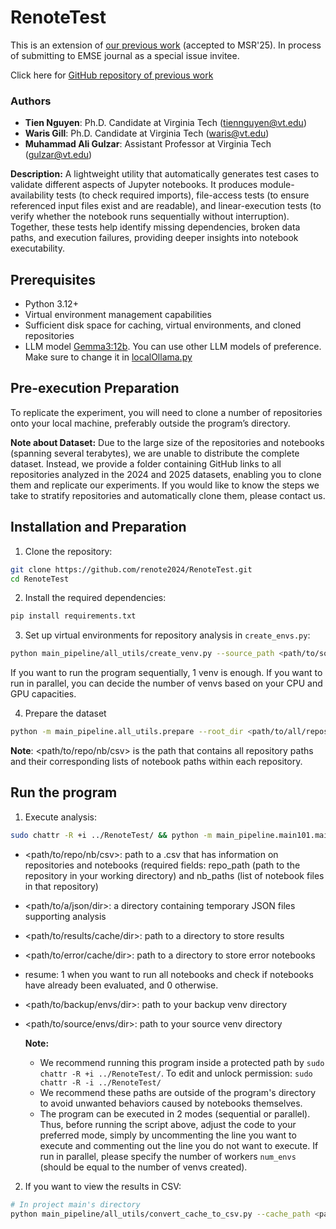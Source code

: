 # RenoteTest
This is an extension of [our previous work](https://ieeexplore.ieee.org/document/11025746) (accepted to MSR'25). In process of submitting to EMSE journal as a special issue invitee.

Click here for [GitHub repository of previous work](https://github.com/renote2024/ReNote2024)

### Authors

* **Tien Nguyen**: Ph.D. Candidate at Virginia Tech (<tiennguyen@vt.edu>)
* **Waris Gill**: Ph.D. Candidate at Virginia Tech (<waris@vt.edu>)
* **Muhammad Ali Gulzar**: Assistant Professor at Virginia Tech (<gulzar@vt.edu>)

**Description:** A lightweight utility that automatically generates test cases to validate different aspects of Jupyter notebooks. It produces module-availability tests (to check required imports), file-access tests (to ensure referenced input files exist and are readable), and linear-execution tests (to verify whether the notebook runs sequentially without interruption). Together, these tests help identify missing dependencies, broken data paths, and execution failures, providing deeper insights into notebook executability.


## Prerequisites

- Python 3.12+
- Virtual environment management capabilities
- Sufficient disk space for caching, virtual environments, and cloned repositories
- LLM model [Gemma3:12b](https://ollama.com/library/gemma3). You can use other LLM models of preference. Make sure to change it in [localOllama.py](https://github.com/renote2024/RenoteTest/blob/main/main_pipeline/renote_utils/localOllama.py)

## Pre-execution Preparation
To replicate the experiment, you will need to clone a number of repositories onto your local machine, preferably outside the program’s directory.

**Note about Dataset:** Due to the large size of the repositories and notebooks (spanning several terabytes), we are unable to distribute the complete dataset. Instead, we provide a folder containing GitHub links to all repositories analyzed in the 2024 and 2025 datasets, enabling you to clone them and replicate our experiments. If you would like to know the steps we take to stratify repositories and automatically clone them, please contact us.



## Installation and Preparation

1. Clone the repository:
```bash
git clone https://github.com/renote2024/RenoteTest.git
cd RenoteTest
```

2. Install the required dependencies:
```bash
pip install requirements.txt
```

3. Set up virtual environments for repository analysis in `create_envs.py`:
```bash
python main_pipeline/all_utils/create_venv.py --source_path <path/to/source/envs> --backup_path <path/to/backup/envs> --num_envs <number of venv>
```

If you want to run the program sequentially, 1 venv is enough. If you want to run in parallel, you can decide the number of venvs based on your CPU and GPU capacities.

4. Prepare the dataset
```bash
python -m main_pipeline.all_utils.prepare --root_dir <path/to/all/repos> --output <path/to/repo/nb/csv>
```

 **Note**: <path/to/repo/nb/csv> is the path that contains all repository paths and their corresponding lists of notebook paths within each repository.

## Run the program
1. Execute analysis:
```bash
sudo chattr -R +i ../RenoteTest/ && python -m main_pipeline.main101.main102.main --repo_nb_csv_path <path/to/repo/nb/csv> --json_paths <path/to/a/json/dir> --results_cache_path <path/to/results/cache/dir> --err_cache_path <path/to/error/cache/dir> --resume <0 or 1> --backup_envs_path <path/to/backup/envs/dir> --source_envs_path <path/to/source/envs/dir>
```
- <path/to/repo/nb/csv>: path to a .csv that has information on repositories and notebooks (required fields: repo_path (path to the repository in your working directory) and nb_paths (list of notebook files in that repository)
- <path/to/a/json/dir>: a directory containing temporary JSON files supporting analysis
- <path/to/results/cache/dir>: path to a directory to store results
- <path/to/error/cache/dir>: path to a directory to store error notebooks
- resume: 1 when you want to run all notebooks and check if notebooks have already been evaluated, and 0 otherwise.
- <path/to/backup/envs/dir>: path to your backup venv directory
- <path/to/source/envs/dir>: path to your source venv directory

  **Note:**
    - We recommend running this program inside a protected path by `sudo chattr -R +i ../RenoteTest/`. To edit and unlock permission: `sudo chattr -R -i ../RenoteTest/`
    - We recommend these paths are outside of the program's directory to avoid unwanted behaviors caused by notebooks themselves.
    - The program can be executed in 2 modes (sequential or parallel). Thus, before running the script above, adjust the code to your preferred mode, simply by uncommenting the line you want to execute and commenting out the line you do not want to execute. If run in parallel, please specify the number of workers `num_envs` (should be equal to the number of venvs created).

2. If you want to view the results in CSV:
```bash
# In project main's directory
python main_pipeline/all_utils/convert_cache_to_csv.py --cache_path <path/to/results/cache/dir> --csv <path/to/result/csv/file>
```
